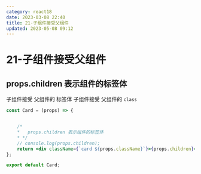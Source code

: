 ```yaml
---
category: react18
date: 2023-03-08 22:40
title: 21-子组件接受父组件
updated: 2023-05-08 09:12
---
```


# 21-子组件接受父组件

## props.children 表示组件的标签体

子组件接受 父组件的 标签体
子组件接受 父组件的 `class`

```jsx
const Card = (props) => {


    /*
    *   props.children 表示组件的标签体
    * */
    // console.log(props.children);
    return <div className={`card ${props.className}`}>{props.children}</div>;
};

export default Card;
```